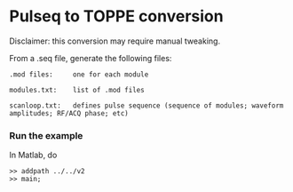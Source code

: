 # Pulseq to TOPPE conversion

Disclaimer: this conversion may require manual tweaking.

From a .seq file, generate the following files:

	.mod files:     one for each module

	modules.txt:    list of .mod files

	scanloop.txt:   defines pulse sequence (sequence of modules; waveform amplitudes; RF/ACQ phase; etc)


### Run the example

In Matlab, do
```
>> addpath ../../v2   
>> main;
```



